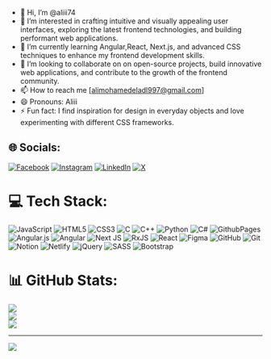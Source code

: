 - 👋 Hi, I’m @aliii74
- 👀 I’m interested in crafting intuitive and visually appealing user interfaces, exploring the latest frontend technologies, and building performant web applications.
- 🌱 I’m currently learning Angular,React, Next.js, and advanced CSS techniques to enhance my frontend development skills.
- 💞️ I’m looking to collaborate on on open-source projects, build innovative web applications, and contribute to the growth of the frontend community.
- 📫 How to reach me [alimohamedeladl997@gmail.com]
- 😄 Pronouns: Aliii
- ⚡ Fun fact:  I find inspiration for design in everyday objects and love experimenting with different CSS frameworks.




## 🌐 Socials:
[![Facebook](https://img.shields.io/badge/Facebook-%231877F2.svg?logo=Facebook&logoColor=white)](https://facebook.com/https://www.facebook.com/profile.php?id=100087612997612&mibextid=ZbWKwL) [![Instagram](https://img.shields.io/badge/Instagram-%23E4405F.svg?logo=Instagram&logoColor=white)](https://instagram.com/https://www.instagram.com/ali.mohamed880o?igsh=b2UycDk3bzN0YzN4) [![LinkedIn](https://img.shields.io/badge/LinkedIn-%230077B5.svg?logo=linkedin&logoColor=white)](https://linkedin.com/in/www.linkedin.com/in/ali-mohamed-el-adl-b5a50923a) [![X](https://img.shields.io/badge/X-black.svg?logo=X&logoColor=white)](https://x.com/https://x.com/Aliiimohamed72?t=mR8XEkVBUtAWGbBonelgwg&s=09) 

# 💻 Tech Stack:
![JavaScript](https://img.shields.io/badge/javascript-%23323330.svg?style=for-the-badge&logo=javascript&logoColor=%23F7DF1E) ![HTML5](https://img.shields.io/badge/html5-%23E34F26.svg?style=for-the-badge&logo=html5&logoColor=white) ![CSS3](https://img.shields.io/badge/css3-%231572B6.svg?style=for-the-badge&logo=css3&logoColor=white) ![C](https://img.shields.io/badge/c-%2300599C.svg?style=for-the-badge&logo=c&logoColor=white) ![C++](https://img.shields.io/badge/c++-%2300599C.svg?style=for-the-badge&logo=c%2B%2B&logoColor=white) ![Python](https://img.shields.io/badge/python-3670A0?style=for-the-badge&logo=python&logoColor=ffdd54) ![C#](https://img.shields.io/badge/c%23-%23239120.svg?style=for-the-badge&logo=csharp&logoColor=white) ![GithubPages](https://img.shields.io/badge/github%20pages-121013?style=for-the-badge&logo=github&logoColor=white) ![Angular.js](https://img.shields.io/badge/angular.js-%23E23237.svg?style=for-the-badge&logo=angularjs&logoColor=white) ![Angular](https://img.shields.io/badge/angular-%23DD0031.svg?style=for-the-badge&logo=angular&logoColor=white) ![Next JS](https://img.shields.io/badge/Next-black?style=for-the-badge&logo=next.js&logoColor=white) ![RxJS](https://img.shields.io/badge/rxjs-%23B7178C.svg?style=for-the-badge&logo=reactivex&logoColor=white) ![React](https://img.shields.io/badge/react-%2320232a.svg?style=for-the-badge&logo=react&logoColor=%2361DAFB) ![Figma](https://img.shields.io/badge/figma-%23F24E1E.svg?style=for-the-badge&logo=figma&logoColor=white) ![GitHub](https://img.shields.io/badge/github-%23121011.svg?style=for-the-badge&logo=github&logoColor=white) ![Git](https://img.shields.io/badge/git-%23F05033.svg?style=for-the-badge&logo=git&logoColor=white) ![Notion](https://img.shields.io/badge/Notion-%23000000.svg?style=for-the-badge&logo=notion&logoColor=white) ![Netlify](https://img.shields.io/badge/netlify-%23000000.svg?style=for-the-badge&logo=netlify&logoColor=#00C7B7) ![jQuery](https://img.shields.io/badge/jquery-%230769AD.svg?style=for-the-badge&logo=jquery&logoColor=white) ![SASS](https://img.shields.io/badge/SASS-hotpink.svg?style=for-the-badge&logo=SASS&logoColor=white) ![Bootstrap](https://img.shields.io/badge/bootstrap-%238511FA.svg?style=for-the-badge&logo=bootstrap&logoColor=white)
# 📊 GitHub Stats:
![](https://github-readme-stats.vercel.app/api?username=aliii74&theme=dark&hide_border=true&include_all_commits=false&count_private=false)<br/>
![](https://github-readme-streak-stats.herokuapp.com/?user=aliii74&theme=dark&hide_border=true)<br/>
![](https://github-readme-stats.vercel.app/api/top-langs/?username=aliii74&theme=dark&hide_border=true&include_all_commits=false&count_private=false&layout=compact)

---
[![](https://visitcount.itsvg.in/api?id=aliii74&icon=0&color=1)](https://visitcount.itsvg.in)

<!-- Proudly created with GPRM ( https://gprm.itsvg.in ) -->
